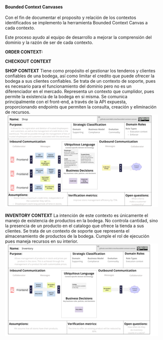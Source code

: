 #### Bounded Context Canvases

Con el fin de documentar el proposito y relación de los contextos identificados se implemento la herramienta Bounded Context Canvas a cada contexto. 

Este proceso ayudo al equipo de desarrollo a mejorar la comprensión del dominio y la razón de ser de cada contexto. 

**ORDER CONTEXT:**

**CHECKOUT CONTEXT**

**SHOP CONTEXT**
Tiene como propósito el gestionar los tenderos y clientes confiables de una bodega, así como limitar el credito que puede ofrecer la bodega a sus clientes confiables. Se trata de un contexto de soporte, pues es necesario para el funcionamiento del dominio pero no es un diferenciador en el mercado. Representa un contexto que cumplidor, pues permite la existencia de la bodega en si misma.
Se comunica principalmente con el front-end, a través de la API expuesta, proporcionando endpoints que permiten la consulta, creación y eliminación de recursos.
<img src="../../../../img/strategic-design/canvas/shop.jpg" alt="Bounded context canvas: Shop context">

**INVENTORY CONTEXT**
La intención de este contexto es únicamente el manejo de existencia de productos en la bodega. No controla cantidad, sino la presencia de un producto en el catalogo que ofrece la tienda a sus clientes. Se trata de un contexto de soporte que representa el almacenamiento de productos de la bodega. Cumple el rol de ejecución pues maneja recursos en su interior. 
<img src="../../../../img/strategic-design/canvas/inventory.jpg" alt="Bounded context canvas: Inventory context">